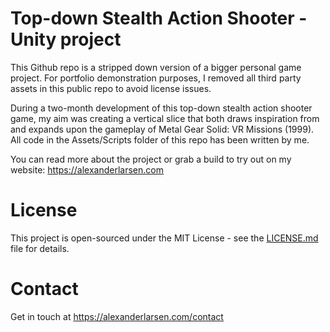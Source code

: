 # Top-down Stealth Action Shooter - Unity project
This Github repo is a stripped down version of a bigger personal game project. For portfolio demonstration purposes, I removed all third party assets in this public repo to avoid license issues. 

During a two-month development of this top-down stealth action shooter game, my aim was creating a vertical slice that both draws inspiration from and expands upon the gameplay of Metal Gear Solid: VR Missions (1999). All code in the Assets/Scripts folder of this repo has been written by me. 

You can read more about the project or grab a build to try out on my website: https://alexanderlarsen.com 

# License

This project is open-sourced under the MIT License - see the [LICENSE.md](https://github.com/alexanderlarsen/StealthActionTopdown-Stripped/blob/main/LICENSE) file for details.

# Contact

Get in touch at https://alexanderlarsen.com/contact
